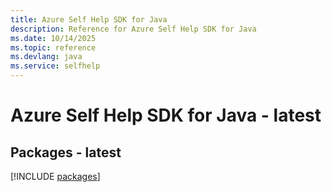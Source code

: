 ```yaml
---
title: Azure Self Help SDK for Java
description: Reference for Azure Self Help SDK for Java
ms.date: 10/14/2025
ms.topic: reference
ms.devlang: java
ms.service: selfhelp
---
```

# Azure Self Help SDK for Java - latest
## Packages - latest
[!INCLUDE [packages](self-help-index.md)]